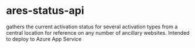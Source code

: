 # ares-status-api
gathers the current activation status for several activation types from a central location for reference on any number of ancillary websites. Intended to deploy to Azure App Service
